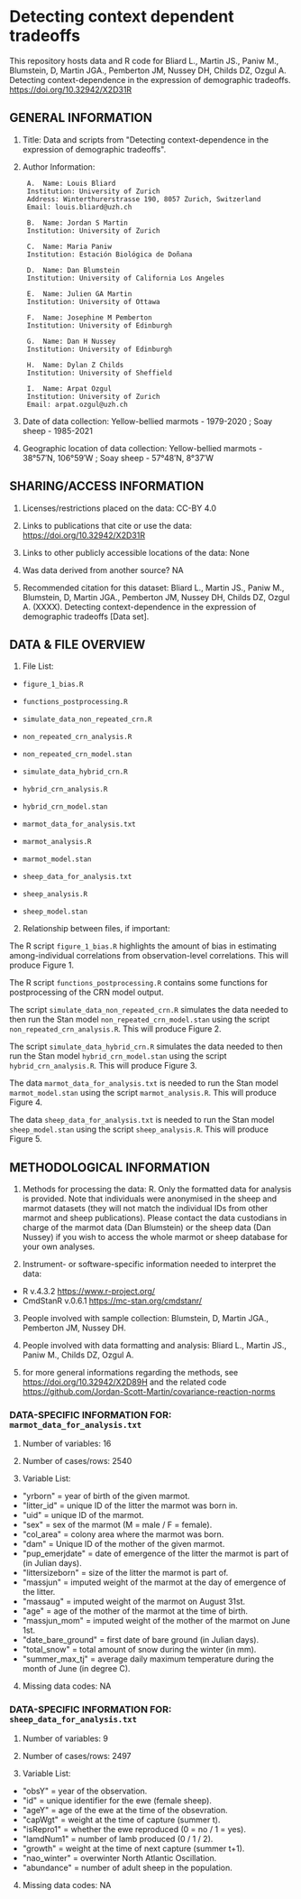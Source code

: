# Detecting context dependent tradeoffs

This repository hosts data and R code for Bliard L., Martin JS., Paniw M., Blumstein, D, Martin JGA., Pemberton JM, Nussey DH, Childs DZ, Ozgul A. Detecting context-dependence in the expression of demographic tradeoffs. https://doi.org/10.32942/X2D31R 


## GENERAL INFORMATION

1. Title: Data and scripts from "Detecting context-dependence in the expression of demographic tradeoffs".

2. Author Information:
	
        A.  Name: Louis Bliard
		Institution: University of Zurich
		Address: Winterthurerstrasse 190, 8057 Zurich, Switzerland
		Email: louis.bliard@uzh.ch
	
        B.  Name: Jordan S Martin
		Institution: University of Zurich
	
        C.  Name: Maria Paniw
		Institution: Estación Biológica de Doñana
		
        D.  Name: Dan Blumstein
		Institution: University of California Los Angeles
		
        E.  Name: Julien GA Martin
		Institution: University of Ottawa
		
        F.  Name: Josephine M Pemberton
		Institution: University of Edinburgh
    
        G.  Name: Dan H Nussey
		Institution: University of Edinburgh
		
        H.  Name: Dylan Z Childs
		Institution: University of Sheffield
		
        I.  Name: Arpat Ozgul
		Institution: University of Zurich
		Email: arpat.ozgul@uzh.ch
		
		
3. Date of data collection: Yellow-bellied marmots - 1979-2020 ; Soay sheep - 1985-2021

4. Geographic location of data collection: Yellow-bellied marmots - 38°57′N, 106°59′W ; Soay sheep - 57°48′N, 8°37′W


## SHARING/ACCESS INFORMATION

1. Licenses/restrictions placed on the data: CC-BY 4.0

2. Links to publications that cite or use the data: https://doi.org/10.32942/X2D31R 

3. Links to other publicly accessible locations of the data: None

4. Was data derived from another source? NA

5. Recommended citation for this dataset: Bliard L., Martin JS., Paniw M., Blumstein, D, Martin JGA., Pemberton JM, Nussey DH, Childs DZ, Ozgul A. (XXXX). Detecting context-dependence in the expression of demographic tradeoffs [Data set].



## DATA & FILE OVERVIEW

1. File List: 
- `figure_1_bias.R`
- `functions_postprocessing.R`

- `simulate_data_non_repeated_crn.R`
- `non_repeated_crn_analysis.R`
- `non_repeated_crn_model.stan`

- `simulate_data_hybrid_crn.R`
- `hybrid_crn_analysis.R`
- `hybrid_crn_model.stan`

- `marmot_data_for_analysis.txt`
- `marmot_analysis.R`
- `marmot_model.stan`

- `sheep_data_for_analysis.txt`
- `sheep_analysis.R`
- `sheep_model.stan`

2. Relationship between files, if important: 

The R script `figure_1_bias.R` highlights the amount of bias in estimating among-individual correlations from observation-level correlations. This will produce Figure 1.

The R script `functions_postprocessing.R` contains some functions for postprocessing of the CRN model output.

The script `simulate_data_non_repeated_crn.R` simulates the data needed to then run the Stan model `non_repeated_crn_model.stan` using the script `non_repeated_crn_analysis.R`. This will produce Figure 2.

The script `simulate_data_hybrid_crn.R` simulates the data needed to then run the Stan model `hybrid_crn_model.stan` using the script `hybrid_crn_analysis.R`. This will produce Figure 3.

The data `marmot_data_for_analysis.txt` is needed to run the Stan model `marmot_model.stan` using the script `marmot_analysis.R`. This will produce Figure 4.

The data `sheep_data_for_analysis.txt` is needed to run the Stan model `sheep_model.stan` using the script `sheep_analysis.R`. This will produce Figure 5.


## METHODOLOGICAL INFORMATION
 
1. Methods for processing the data: R. Only the formatted data for analysis is provided. Note that individuals were anonymised in the sheep and marmot datasets (they will not match the individual IDs from other marmot and sheep publications). Please contact the data custodians in charge of the marmot data (Dan Blumstein) or the sheep data (Dan Nussey) if you wish to access the whole marmot or sheep database for your own analyses.

2. Instrument- or software-specific information needed to interpret the data: 
- R v.4.3.2 https://www.r-project.org/
- CmdStanR v.0.6.1 https://mc-stan.org/cmdstanr/

3. People involved with sample collection: Blumstein, D, Martin JGA., Pemberton JM, Nussey DH.

4. People involved with data formatting and analysis: Bliard L., Martin JS., Paniw M., Childs DZ, Ozgul A.

5. for more general informations regarding the methods, see https://doi.org/10.32942/X2D89H and the related code https://github.com/Jordan-Scott-Martin/covariance-reaction-norms


### DATA-SPECIFIC INFORMATION FOR: `marmot_data_for_analysis.txt`

1. Number of variables: 16

2. Number of cases/rows: 2540

3. Variable List: 
- "yrborn" = year of birth of the given marmot.
- "litter_id" = unique ID of the litter the marmot was born in.
- "uid" = unique ID of the marmot.
- "sex" = sex of the marmot (M = male / F = female).
- "col_area" = colony area where the marmot was born.
- "dam" = Unique ID of the mother of the given marmot.
- "pup_emerjdate" = date of emergence of the litter the marmot is part of (in Julian days).
- "littersizeborn" = size of the litter the marmot is part of.
- "massjun" = imputed weight of the marmot at the day of emergence of the litter.
- "massaug" = imputed weight of the marmot on August 31st.
- "age" = age of the mother of the marmot at the time of birth.
- "massjun_mom" = imputed weight of the mother of the marmot on June 1st.
- "date_bare_ground" = first date of bare ground (in Julian days).
- "total_snow" = total amount of snow during the winter (in mm).
- "summer_max_tj" = average daily maximum temperature during the month of June (in degree C).

4. Missing data codes: NA

### DATA-SPECIFIC INFORMATION FOR: `sheep_data_for_analysis.txt`

1. Number of variables: 9

2. Number of cases/rows: 2497

3. Variable List: 
- "obsY" = year of the observation.
- "id" = unique identifier for the ewe (female sheep).
- "ageY" = age of the ewe at the time of the obsevration.
- "capWgt" = weight at the time of capture (summer t).
- "isRepro1" = whether the ewe reproduced (0 = no / 1 = yes).
- "lamdNum1" = number of lamb produced (0 / 1 / 2).
- "growth" = weight at the time of next capture (summer t+1).
- "nao_winter" = overwinter North Atlantic Oscillation.
- "abundance" = number of adult sheep in the population.

4. Missing data codes: NA
